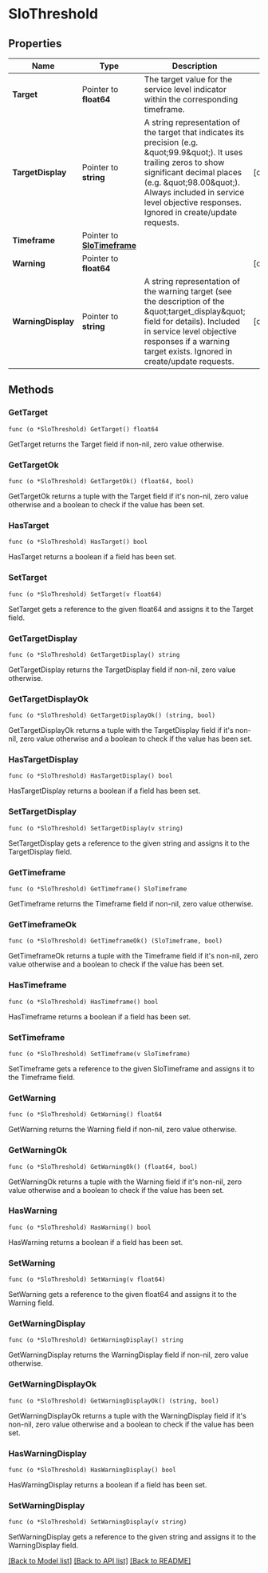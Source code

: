 # SloThreshold

## Properties

Name | Type | Description | Notes
------------ | ------------- | ------------- | -------------
**Target** | Pointer to **float64** | The target value for the service level indicator within the corresponding timeframe. | 
**TargetDisplay** | Pointer to **string** | A string representation of the target that indicates its precision (e.g. \&quot;99.9\&quot;). It uses trailing zeros to show significant decimal places (e.g. \&quot;98.00\&quot;). Always included in service level objective responses. Ignored in create/update requests. | [optional] 
**Timeframe** | Pointer to [**SloTimeframe**](SLOTimeframe.md) |  | 
**Warning** | Pointer to **float64** |  | [optional] 
**WarningDisplay** | Pointer to **string** | A string representation of the warning target (see the description of the \&quot;target_display\&quot; field for details). Included in service level objective responses if a warning target exists. Ignored in create/update requests. | [optional] 

## Methods

### GetTarget

`func (o *SloThreshold) GetTarget() float64`

GetTarget returns the Target field if non-nil, zero value otherwise.

### GetTargetOk

`func (o *SloThreshold) GetTargetOk() (float64, bool)`

GetTargetOk returns a tuple with the Target field if it's non-nil, zero value otherwise
and a boolean to check if the value has been set.

### HasTarget

`func (o *SloThreshold) HasTarget() bool`

HasTarget returns a boolean if a field has been set.

### SetTarget

`func (o *SloThreshold) SetTarget(v float64)`

SetTarget gets a reference to the given float64 and assigns it to the Target field.

### GetTargetDisplay

`func (o *SloThreshold) GetTargetDisplay() string`

GetTargetDisplay returns the TargetDisplay field if non-nil, zero value otherwise.

### GetTargetDisplayOk

`func (o *SloThreshold) GetTargetDisplayOk() (string, bool)`

GetTargetDisplayOk returns a tuple with the TargetDisplay field if it's non-nil, zero value otherwise
and a boolean to check if the value has been set.

### HasTargetDisplay

`func (o *SloThreshold) HasTargetDisplay() bool`

HasTargetDisplay returns a boolean if a field has been set.

### SetTargetDisplay

`func (o *SloThreshold) SetTargetDisplay(v string)`

SetTargetDisplay gets a reference to the given string and assigns it to the TargetDisplay field.

### GetTimeframe

`func (o *SloThreshold) GetTimeframe() SloTimeframe`

GetTimeframe returns the Timeframe field if non-nil, zero value otherwise.

### GetTimeframeOk

`func (o *SloThreshold) GetTimeframeOk() (SloTimeframe, bool)`

GetTimeframeOk returns a tuple with the Timeframe field if it's non-nil, zero value otherwise
and a boolean to check if the value has been set.

### HasTimeframe

`func (o *SloThreshold) HasTimeframe() bool`

HasTimeframe returns a boolean if a field has been set.

### SetTimeframe

`func (o *SloThreshold) SetTimeframe(v SloTimeframe)`

SetTimeframe gets a reference to the given SloTimeframe and assigns it to the Timeframe field.

### GetWarning

`func (o *SloThreshold) GetWarning() float64`

GetWarning returns the Warning field if non-nil, zero value otherwise.

### GetWarningOk

`func (o *SloThreshold) GetWarningOk() (float64, bool)`

GetWarningOk returns a tuple with the Warning field if it's non-nil, zero value otherwise
and a boolean to check if the value has been set.

### HasWarning

`func (o *SloThreshold) HasWarning() bool`

HasWarning returns a boolean if a field has been set.

### SetWarning

`func (o *SloThreshold) SetWarning(v float64)`

SetWarning gets a reference to the given float64 and assigns it to the Warning field.

### GetWarningDisplay

`func (o *SloThreshold) GetWarningDisplay() string`

GetWarningDisplay returns the WarningDisplay field if non-nil, zero value otherwise.

### GetWarningDisplayOk

`func (o *SloThreshold) GetWarningDisplayOk() (string, bool)`

GetWarningDisplayOk returns a tuple with the WarningDisplay field if it's non-nil, zero value otherwise
and a boolean to check if the value has been set.

### HasWarningDisplay

`func (o *SloThreshold) HasWarningDisplay() bool`

HasWarningDisplay returns a boolean if a field has been set.

### SetWarningDisplay

`func (o *SloThreshold) SetWarningDisplay(v string)`

SetWarningDisplay gets a reference to the given string and assigns it to the WarningDisplay field.


[[Back to Model list]](../README.md#documentation-for-models) [[Back to API list]](../README.md#documentation-for-api-endpoints) [[Back to README]](../README.md)


